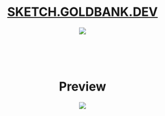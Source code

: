 <h1 align="center"><a href="https://sketch.goldbank.dev">SKETCH.GOLDBANK.DEV</a></h1>


<div align="center"><a href="https://hits.seeyoufarm.com"><img src="https://hits.seeyoufarm.com/api/count/incr/badge.svg?url=https%3A%2F%2Fgithub.com%2Fkimbank%2Ftest&count_bg=%2379C83D&title_bg=%23555555&icon=&icon_color=%23E7E7E7&title=view&edge_flat=false"/></a></div>

<br /><br /><br />

<h1 align="center">Preview</h1>

<!-- ![](https://user-images.githubusercontent.com/87305109/162878511-0c468eda-f11a-49af-804b-f5c0499737f7.gif) -->
<div align="center"><img src="https://user-images.githubusercontent.com/87305109/162878511-0c468eda-f11a-49af-804b-f5c0499737f7.gif"/></div>
